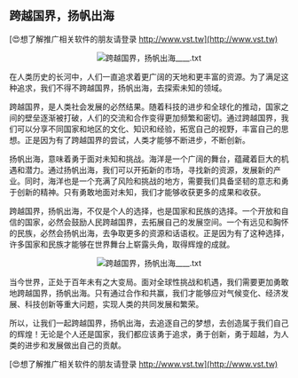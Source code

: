 ## **跨越国界，扬帆出海**

[😍想了解推广相关软件的朋友请登录 http://www.vst.tw](http://www.vst.tw)

 <center><img src="https://vst.tw/MP4/tuiguang/png/8.png" alt="跨越国界，扬帆出海____.txt"></center>

在人类历史的长河中，人们一直追求着更广阔的天地和更丰富的资源。为了满足这种追求，我们不得不跨越国界，扬帆出海，去探索未知的领域。

跨越国界，是人类社会发展的必然结果。随着科技的进步和全球化的推动，国家之间的壁垒逐渐被打破，人们的交流和合作变得更加频繁和密切。通过跨越国界，我们可以分享不同国家和地区的文化、知识和经验，拓宽自己的视野，丰富自己的思想。正是因为有了跨越国界的尝试，人类才能够不断进步，不断创新。

扬帆出海，意味着勇于面对未知和挑战。海洋是一个广阔的舞台，蕴藏着巨大的机遇和潜力。通过扬帆出海，我们可以开拓新的市场，寻找新的资源，发展新的产业。同时，海洋也是一个充满了风险和挑战的地方，需要我们具备坚韧的意志和勇于创新的精神。只有勇敢地面对未知，我们才能够收获更多的成果和收获。

跨越国界，扬帆出海，不仅是个人的选择，也是国家和民族的选择。一个开放和自信的国家，必然会鼓励人民跨越国界，去拓展自己的发展空间。一个有远见和胸怀的民族，必然会扬帆出海，去争取更多的资源和话语权。正是因为有了这种选择，许多国家和民族才能够在世界舞台上崭露头角，取得辉煌的成就。

 <center><img src="https://vst.tw/MP4/tuiguang/png/7.png" alt="跨越国界，扬帆出海____.txt"></center>

当今世界，正处于百年未有之大变局。面对全球性挑战和机遇，我们需要更加勇敢地跨越国界，扬帆出海。只有通过合作和共赢，我们才能够应对气候变化、经济发展、科技创新等重大问题，实现人类的共同发展和繁荣。

所以，让我们一起跨越国界，扬帆出海，去追逐自己的梦想，去创造属于我们自己的辉煌！无论是个人还是国家，我们都应该勇于追求，勇于创新，勇于超越，为人类的进步和发展做出自己的贡献。

[😍想了解推广相关软件的朋友请登录 http://www.vst.tw](http://www.vst.tw)



